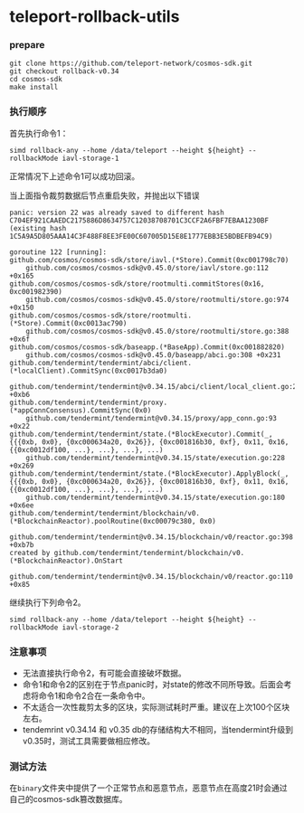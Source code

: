 # teleport-rollback-utils

### prepare
```shell
git clone https://github.com/teleport-network/cosmos-sdk.git
git checkout rollback-v0.34
cd cosmos-sdk
make install
```

### 执行顺序

首先执行命令1：
```
simd rollback-any --home /data/teleport --height ${height} --rollbackMode iavl-storage-1
```
正常情况下上述命令1可以成功回滚。

当上面指令裁剪数据后节点重启失败，并抛出以下错误

```shell
panic: version 22 was already saved to different hash C704EF921CAAEDC2175886D8634757C12038708701C3CCF2A6FBF7EBAA1230BF (existing hash 1C5A9A5D805AAA14C3F488F8EE3FE00C607005D15E8E1777EBB3E5BDBEFB94C9)

goroutine 122 [running]:
github.com/cosmos/cosmos-sdk/store/iavl.(*Store).Commit(0xc001798c70)
	github.com/cosmos/cosmos-sdk@v0.45.0/store/iavl/store.go:112 +0x165
github.com/cosmos/cosmos-sdk/store/rootmulti.commitStores(0x16, 0xc001982390)
	github.com/cosmos/cosmos-sdk@v0.45.0/store/rootmulti/store.go:974 +0x150
github.com/cosmos/cosmos-sdk/store/rootmulti.(*Store).Commit(0xc0013ac790)
	github.com/cosmos/cosmos-sdk@v0.45.0/store/rootmulti/store.go:388 +0x6f
github.com/cosmos/cosmos-sdk/baseapp.(*BaseApp).Commit(0xc001882820)
	github.com/cosmos/cosmos-sdk@v0.45.0/baseapp/abci.go:308 +0x231
github.com/tendermint/tendermint/abci/client.(*localClient).CommitSync(0xc0017b3da0)
	github.com/tendermint/tendermint@v0.34.15/abci/client/local_client.go:264 +0xb6
github.com/tendermint/tendermint/proxy.(*appConnConsensus).CommitSync(0x0)
	github.com/tendermint/tendermint@v0.34.15/proxy/app_conn.go:93 +0x22
github.com/tendermint/tendermint/state.(*BlockExecutor).Commit(_, {{{0xb, 0x0}, {0xc000634a20, 0x26}}, {0xc001816b30, 0xf}, 0x11, 0x16, {{0xc0012df100, ...}, ...}, ...}, ...)
	github.com/tendermint/tendermint@v0.34.15/state/execution.go:228 +0x269
github.com/tendermint/tendermint/state.(*BlockExecutor).ApplyBlock(_, {{{0xb, 0x0}, {0xc000634a20, 0x26}}, {0xc001816b30, 0xf}, 0x11, 0x16, {{0xc0012df100, ...}, ...}, ...}, ...)
	github.com/tendermint/tendermint@v0.34.15/state/execution.go:180 +0x6ee
github.com/tendermint/tendermint/blockchain/v0.(*BlockchainReactor).poolRoutine(0xc00079c380, 0x0)
	github.com/tendermint/tendermint@v0.34.15/blockchain/v0/reactor.go:398 +0xb7b
created by github.com/tendermint/tendermint/blockchain/v0.(*BlockchainReactor).OnStart
	github.com/tendermint/tendermint@v0.34.15/blockchain/v0/reactor.go:110 +0x85

```

继续执行下列命令2。
```shell
simd rollback-any --home /data/teleport --height ${height} --rollbackMode iavl-storage-2
```


### 注意事项

- 无法直接执行命令2，有可能会直接破坏数据。
- 命令1和命令2的区别在于节点panic时，对state的修改不同所导致。后面会考虑将命令1和命令2合在一条命令中。
- 不太适合一次性裁剪太多的区块，实际测试耗时严重。建议在上次100个区块左右。
- tendemrint v0.34.14 和 v0.35 db的存储结构大不相同，当tendermint升级到v0.35时，测试工具需要做相应修改。


### 测试方法

在`binary`文件夹中提供了一个正常节点和恶意节点，恶意节点在高度21时会通过自己的cosmos-sdk篡改数据库。
